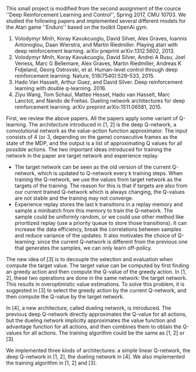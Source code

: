 This small project is modified from the second assignment of the cource ''Deep Reinforcement Learning and Control'', 
Spring 2017, CMU 10703. 
We studied the following papers and implemented several different models for the Atari game ''Enduro'' based on the 
toolkit OpenAi gym.
1. Volodymyr Mnih, Koray Kavukcuoglu, David Silver, Alex Graves, Ioannis Antonoglou, Daan Wierstra, and Martin Riedmiller. 
Playing atari with deep reinforcement learning. arXiv preprint arXiv:1312.5602, 2013.
2. Volodymyr Mnih, Koray Kavukcuoglu, David Silver, Andrei A Rusu, Joel Veness, Marc G Bellemare, Alex Graves, 
Martin Riedmiller, Andreas K Fidjeland, Georg Ostrovski, et al. Human-level control through deep reinforcement learning. 
Nature, 518(7540):529–533, 2015.
3. Hado Van Hasselt, Arthur Guez, and David Silver. Deep reinforcement learning with double q-learning. 2016.
4. Ziyu Wang, Tom Schaul, Matteo Hessel, Hado van Hasselt, Marc Lanctot, and Nando de Freitas. Dueling network 
architectures for deep reinforcement learning. arXiv preprint arXiv:1511.06581, 2015.

First, we review the above papers. All the papers apply some variant of Q-learning. 
The architecture introduced in [1, 2] is the deep Q-network, a convolutional network as the value-action function approximator.
The input consists of 4 (or 3, depending on the game) consecutive frames as the state of the MDP, and the output is a list of 
approximating Q values for all possible actions. The two important ideas introduced for training the network in the paper are 
target network and experience replay. 
- The target network can be seen as the old version of the current Q-network, which is updated to Q-network every k training 
steps. When training the Q-network, we use the values from target network as the targets
of the training. The reason for this is that if targets are also from our current trained Q-network which is always changing, 
the Q-values are not stable and the training may not converge. 
- Experience replay stores the last k transitions in a replay memory and sample a minibatch from this memory to train
the Q-network. The sample could be uniformly random, or we could use other method like prioritized replay (use a priority 
queue to store those transitions). It can increase the data efficiency, break the correlations between samples and reduce 
variance of the updates. It also motivates the choice of Q-learning: since the current Q-network is different from the 
previous one that generates the samples, we can only learn off-policy. 

The new idea of [3] is to decouple the selection and evaluation when compute the target value. The target value can be computed
by first finding an greedy action and then compute the Q-value of the greedy action. In [1, 2], these two operations are done
in the same network: the target network. This results in overoptimistic value estimations. To solve this problem, it is 
suggested in [3] to select the greedy action by the current Q-network, and then compute the Q-value by the target network.

In [4], a new architecture, called dueling network, is introduced. The previous deep Q-network directly approximates the 
Q-value for all actions, but the dueling network implicitly approximates the value function and advantage function for all
actions, and then combines them to obtain the Q-values for all actions. The training algorithm could be the same as [1, 2] 
or [3].

We implemented three kinds of architectures: a simple linear Q-network, the deep Q-network in [1, 2], the dueling network in [4].
We also implemented the training algorithm in [1, 2] and [3]. 

